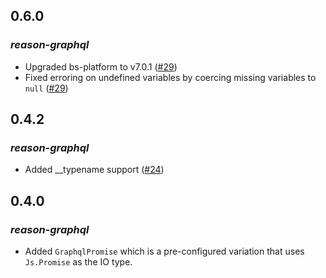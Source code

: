 ## 0.6.0
### *reason-graphql*
* Upgraded bs-platform to v7.0.1 ([#29](https://github.com/sikanhe/reason-graphql/pull/29))
* Fixed erroring on undefined variables by coercing missing variables to `null` ([#29](https://github.com/sikanhe/reason-graphql/pull/29))

## 0.4.2
### *reason-graphql*
* Added __typename support ([#24](https://github.com/sikanhe/reason-graphql/pull/24))

## 0.4.0 

### *reason-graphql*
* Added `GraphqlPromise` which is a pre-configured variation  that uses `Js.Promise` as the IO type. 